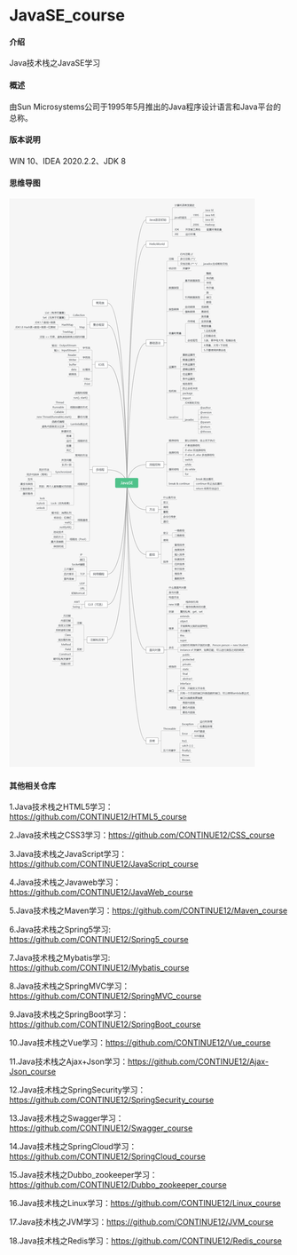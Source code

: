 # JavaSE_course

#### 介绍

Java技术栈之JavaSE学习

#### 概述

由Sun Microsystems公司于1995年5月推出的Java程序设计语言和Java平台的总称。

#### 版本说明

WIN 10、IDEA 2020.2.2、JDK 8

#### 思维导图

![image](https://github.com/CONTINUE12/JavaSE_course/blob/master/1.png)

#### 其他相关仓库

1.Java技术栈之HTML5学习：https://github.com/CONTINUE12/HTML5_course

2.Java技术栈之CSS3学习：https://github.com/CONTINUE12/CSS_course

3.Java技术栈之JavaScript学习：https://github.com/CONTINUE12/JavaScript_course

4.Java技术栈之Javaweb学习：https://github.com/CONTINUE12/JavaWeb_course

5.Java技术栈之Maven学习：https://github.com/CONTINUE12/Maven_course

6.Java技术栈之Spring5学习: https://github.com/CONTINUE12/Spring5_course

7.Java技术栈之Mybatis学习: https://github.com/CONTINUE12/Mybatis_course

8.Java技术栈之SpringMVC学习：https://github.com/CONTINUE12/SpringMVC_course

9.Java技术栈之SpringBoot学习：https://github.com/CONTINUE12/SpringBoot_course

10.Java技术栈之Vue学习：https://github.com/CONTINUE12/Vue_course

11.Java技术栈之Ajax+Json学习：https://github.com/CONTINUE12/Ajax-Json_course

12.Java技术栈之SpringSecurity学习：https://github.com/CONTINUE12/SpringSecurity_course

13.Java技术栈之Swagger学习：https://github.com/CONTINUE12/Swagger_course

14.Java技术栈之SpringCloud学习：https://github.com/CONTINUE12/SpringCloud_course

15.Java技术栈之Dubbo_zookeeper学习：https://github.com/CONTINUE12/Dubbo_zookeeper_course

16.Java技术栈之Linux学习：https://github.com/CONTINUE12/Linux_course

17.Java技术栈之JVM学习：https://github.com/CONTINUE12/JVM_course

18.Java技术栈之Redis学习：https://github.com/CONTINUE12/Redis_course
